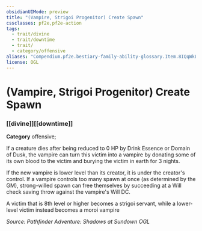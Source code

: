 ```yaml
---
obsidianUIMode: preview
title: "(Vampire, Strigoi Progenitor) Create Spawn"
cssclasses: pf2e,pf2e-action
tags:
  - trait/divine
  - trait/downtime
  - trait/
  - category/offensive
aliases: "Compendium.pf2e.bestiary-family-ability-glossary.Item.8IQqWkLqzvWA1JRJ"
license: OGL
---
```

# (Vampire, Strigoi Progenitor) Create Spawn

### [[divine]][[downtime]]

**Category** offensive; 




If a creature dies after being reduced to 0 HP by Drink Essence or Domain of Dusk, the vampire can turn this victim into a vampire by donating some of its own blood to the victim and burying the victim in earth for 3 nights.

If the new vampire is lower level than its creator, it is under the creator's control. If a vampire controls too many spawn at once (as determined by the GM), strong-willed spawn can free themselves by succeeding at a Will check saving throw against the vampire's Will DC.

A victim that is 8th level or higher becomes a strigoi servant, while a lower-level victim instead becomes a moroi vampire

*Source: Pathfinder Adventure: Shadows at Sundown*
*OGL*